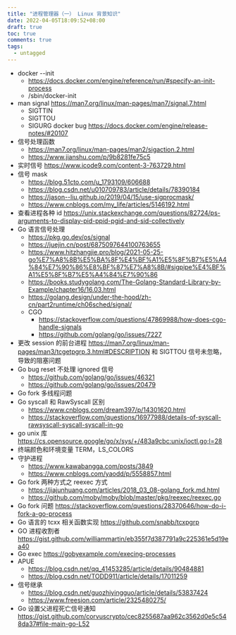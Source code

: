 ```yaml
---
title: "进程管理器（一） Linux 背景知识"
date: 2022-04-05T18:09:52+08:00
draft: true
toc: true
comments: true
tags:
  - untagged
---
```


* docker --init
    * https://docs.docker.com/engine/reference/run/#specify-an-init-process
    * /sbin/docker-init
* man signal https://man7.org/linux/man-pages/man7/signal.7.html
    * SIGTTIN
    * SIGTTOU
    * SIGURG docker bug https://docs.docker.com/engine/release-notes/#20107
* 信号处理函数
    * https://man7.org/linux/man-pages/man2/sigaction.2.html
    * https://www.jianshu.com/p/9b8281fe75c5
* 实时信号 https://www.icode9.com/content-3-763729.html
* 信号 mask
    * https://blog.51cto.com/u_1793109/606688
    * https://blog.csdn.net/u010709783/article/details/78390184
    * https://jason--liu.github.io/2019/04/15/use-sigprocmask/
    * https://www.cnblogs.com/my_life/articles/5146192.html
* 查看进程各种 id https://unix.stackexchange.com/questions/82724/ps-arguments-to-display-pid-ppid-pgid-and-sid-collectively
* Go 语言信号处理
    * https://pkg.go.dev/os/signal
    * https://juejin.cn/post/6875097644100763655
    * https://www.hitzhangjie.pro/blog/2021-05-25-go%E7%A8%8B%E5%BA%8F%E4%BF%A1%E5%8F%B7%E5%A4%84%E7%90%86%E8%BF%87%E7%A8%8B/#sigpipe%E4%BF%A1%E5%8F%B7%E5%A4%84%E7%90%86
    * https://books.studygolang.com/The-Golang-Standard-Library-by-Example/chapter16/16.03.html
    * https://golang.design/under-the-hood/zh-cn/part2runtime/ch06sched/signal/
    * CGO
        * https://stackoverflow.com/questions/47869988/how-does-cgo-handle-signals
        * https://github.com/golang/go/issues/7227
* 更改 session 的前台进程 https://man7.org/linux/man-pages/man3/tcgetpgrp.3.html#DESCRIPTION 和 SIGTTOU 信号未忽略，导致的阻塞问题
* Go bug reset 不处理 ignored 信号
    * https://github.com/golang/go/issues/46321
    * https://github.com/golang/go/issues/20479
* Go fork 多线程问题
* Go syscall 和 RawSyscall 区别
    * https://www.cnblogs.com/dream397/p/14301620.html
    * https://stackoverflow.com/questions/16977988/details-of-syscall-rawsyscall-syscall-syscall-in-go
* go unix 库 https://cs.opensource.google/go/x/sys/+/483a9cbc:unix/ioctl.go;l=28
* 终端颜色和环境变量 TERM，LS_COLORS
* 守护进程
    * https://www.kawabangga.com/posts/3849
    * https://www.cnblogs.com/yaodd/p/5558857.html
* Go fork 两种方式之 reexec 方式
    * https://jiajunhuang.com/articles/2018_03_08-golang_fork.md.html
    * https://github.com/moby/moby/blob/master/pkg/reexec/reexec.go
* Go fork 问题 https://stackoverflow.com/questions/28370646/how-do-i-fork-a-go-process
* Go 语言的 tcxx 相关函数实现 https://github.com/snabb/tcxpgrp
* GO 进程收割者 https://gist.github.com/williammartin/eb355f7d387791a9c225361e5d19ea40
* Go exec https://gobyexample.com/execing-processes
* APUE
    * https://blog.csdn.net/qq_41453285/article/details/90484881
    * https://blog.csdn.net/TODD911/article/details/17011259
* 信号继承
    * https://blog.csdn.net/guozhiyingguo/article/details/53837424
    * https://www.freesion.com/article/2325480275/
* Go 设置父进程死亡信号通知 https://gist.github.com/corvuscrypto/cec8255687aa962c3562d0e5c548da37#file-main-go-L52
